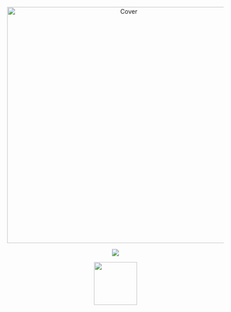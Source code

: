 <p align="center">
    <img src="https://user-images.githubusercontent.com/91766105/180645402-28768e03-b486-4200-b59f-5cf50dfba3bb.png" width="550" alt="Cover" >
<p align="center">
    <a href="https://github.com/ShivamKun/">
        <img src="https://github-readme-streak-stats.herokuapp.com?user=ShivamKun&hide_border=true&background=161b21&currStreakLabel=FFFFFF&sideLabels=FFFFFF&currStreakNum=FFFFFF&dates=FFFFFF&sideNums=FFFFFF&fire=f04848&ring=f04848&stroke=FFFFFFFF)](https://git.io/streak-stats" />
  </a>
</p>
<p align="center">
     <img src="https://fontmeme.com/permalink/221021/bc75043c7885f709d54f6c4106666a96.png" width="100" >
